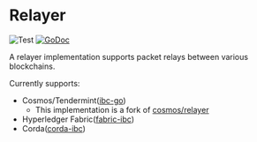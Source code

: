 # Relayer

![Test](https://github.com/hyperledger-labs/yui-relayer/workflows/Test/badge.svg)
[![GoDoc](https://godoc.org/github.com/hyperledger-labs/yui-relayer?status.svg)](https://pkg.go.dev/github.com/hyperledger-labs/yui-relayer?tab=doc)

A relayer implementation supports packet relays between various blockchains.

Currently supports:
- Cosmos/Tendermint([ibc-go](https://github.com/cosmos/ibc-go))
  - This implementation is a fork of [cosmos/relayer](https://github.com/cosmos/relayer)
- Hyperledger Fabric([fabric-ibc](https://github.com/hyperledger-labs/yui-fabric-ibc))
- Corda([corda-ibc](https://github.com/hyperledger-labs/yui-corda-ibc))
